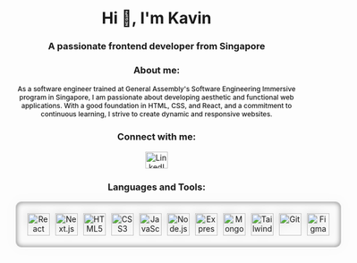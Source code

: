 <h1 align="center">Hi 👋, I'm Kavin</h1>
<h3 align="center">A passionate frontend developer from Singapore</h3>

<h3 align="center">About me:</h3>
<p align="center" style="text-align: center; font-weight: 500; font-size: 12px">As a software engineer trained at General Assembly's Software Engineering Immersive program in Singapore, I am passionate about developing aesthetic and functional web applications. With a good foundation in HTML, CSS, and React, and a commitment to continuous learning, I strive to create dynamic and responsive websites.</p>

<h3 align="center">Connect with me:</h3>
<p align="center">
<a href="https://www.linkedin.com/in/kavin-nedumaran/" target="blank"><img align="center" src="https://raw.githubusercontent.com/rahuldkjain/github-profile-readme-generator/master/src/images/icons/Social/linked-in-alt.svg" alt="LinkedIn" height="30" width="40" /></a>
</p>

<h3 align="center">Languages and Tools:</h3>
<div align="center">
<div style="display: inline-flex; align-items: center; justify-content: center; gap: 10px; border: 1px solid rgba(0,0,0,0.2); padding: 20px; border-radius: 10px; width: fit-content; filter: drop-shadow(0 0 10px rgba(0,0,0,0.2)); box-shadow: inset 0 0 10px rgba(0,0,0,0.5);">
<a href="https://react.dev/"><img src="https://skillicons.dev/icons?i=react" height="40" alt="React" /></a>
<a href="https://nextjs.org/docs"><img src="https://skillicons.dev/icons?i=nextjs" height="40" alt="Next.js" /></a>
<a href="https://developer.mozilla.org/en-US/docs/Web/HTML"><img src="https://skillicons.dev/icons?i=html" height="40" alt="HTML5" /></a>
<a href="https://developer.mozilla.org/en-US/docs/Web/CSS"><img src="https://skillicons.dev/icons?i=css" height="40" alt="CSS3" /></a>
<a href="https://developer.mozilla.org/en-US/docs/Web/JavaScript"><img src="https://skillicons.dev/icons?i=js" height="40" alt="JavaScript" /></a>
<a href="https://nodejs.org/en/docs/"><img src="https://skillicons.dev/icons?i=nodejs" height="40" alt="Node.js" /></a>
<a href="https://expressjs.com/en/starter/installing.html"><img src="https://skillicons.dev/icons?i=express" height="40" alt="Express" /></a>
<a href="https://docs.mongodb.com/manual/introduction/"><img src="https://skillicons.dev/icons?i=mongodb" height="40" alt="MongoDB" /></a>
<a href="https://tailwindcss.com/docs"><img src="https://skillicons.dev/icons?i=tailwind" height="40" alt="TailwindCSS" /></a>
<a href="https://git-scm.com/doc"><img src="https://skillicons.dev/icons?i=git" height="40" alt="Git" /></a>
<a href="https://www.figma.com/community/file/830870404333919494"><img src="https://skillicons.dev/icons?i=figma" height="40" alt="Figma" /></a>
</div>
</div>

<!--
**kavinned/kavinned** is a ✨ _special_ ✨ repository because its `README.md` (this file) appears on your GitHub profile.

Here are some ideas to get you started:

- 🔭 I’m currently working on...
- 🌱 I’m currently learning...
- 👯 I’m looking to collaborate on...
- 🤔 I’m looking for help with...
- 💬 Ask me about...
- 📫 How to reach me:...
- 😄 Pronouns:...
- ⚡ Fun fact:...
-->
